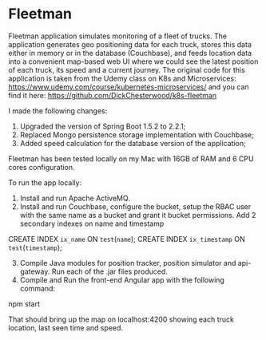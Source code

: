# Fleetman

Fleetman application simulates monitoring of a fleet of trucks. The application generates geo positioning data for each truck, stores this data either in memory or in the database (Couchbase), and feeds location data into a convenient map-based web UI where we could see the latest position of each truck, its speed and a current journey. The original code for this application is taken from the Udemy class on K8s and Microservices: https://www.udemy.com/course/kubernetes-microservices/ and you can find it here: https://github.com/DickChesterwood/k8s-fleetman

I made the following changes:

1) Upgraded the version of Spring Boot 1.5.2 to 2.2.1;
2) Replaced Mongo persistence storage implementation with Couchbase;
3) Added speed calculation for the database version of the application;

Fleetman has been tested locally on my Mac with 16GB of RAM and 6 CPU cores configuration.

To run the app locally:

1) Install and run Apache ActiveMQ.
2) Install and run Couchbase, configure the bucket, setup the RBAC user with the same name as a bucket and grant it bucket permissions. Add 2 secondary indexes on name and timestamp

CREATE INDEX `ix_name` ON `test`(`name`);
CREATE INDEX `ix_timestamp` ON `test`(`timestamp`);

3) Compile Java modules for position tracker, position simulator and api-gateway. Run each of the .jar files produced.
4) Compile and Run the front-end Angular app  with the following command: 

npm start 

That should bring up the map on localhost:4200 showing each truck location, last seen time and speed.
